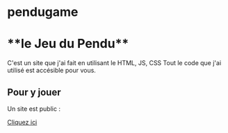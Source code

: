 # pendugame
<h1>**le Jeu du Pendu**</h1>
C'est un site que j'ai fait en utilisant le HTML, JS, CSS
Tout le code que j'ai utilisé est accésible pour vous.


<h2>Pour y jouer</h2>
<p>Un site est public :</p>
<a href="https://pendugame.tomgammeur.repl.co/">Cliquez ici</a>
